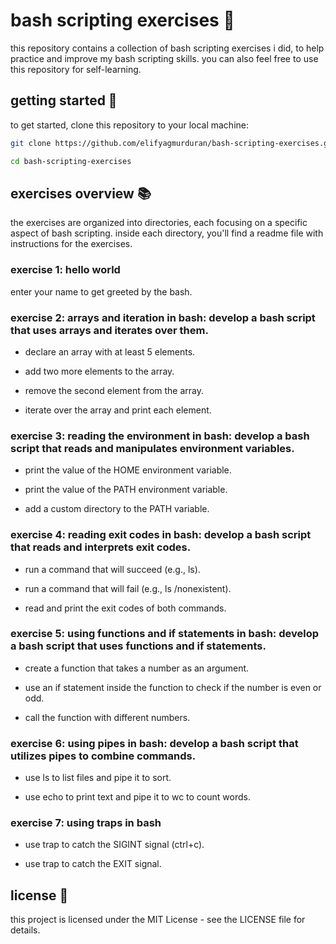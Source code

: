 # bash scripting exercises 🚀

this repository contains a collection of bash scripting exercises i did, to help practice and improve my bash scripting skills.
you can also feel free to use this repository for self-learning.

## getting started 🏁

to get started, clone this repository to your local machine:

```bash
git clone https://github.com/elifyagmurduran/bash-scripting-exercises.git

cd bash-scripting-exercises
```

## exercises overview 📚

the exercises are organized into directories, each focusing on a specific aspect of bash scripting. inside each directory, you'll find a readme file with instructions for the exercises.

### exercise 1: hello world

enter your name to get greeted by the bash.

### exercise 2: arrays and iteration in bash: develop a bash script that uses arrays and iterates over them.

- declare an array with at least 5 elements.

- add two more elements to the array.

- remove the second element from the array.

- iterate over the array and print each element.

### exercise 3: reading the environment in bash: develop a bash script that reads and manipulates environment variables.

- print the value of the HOME environment variable.

- print the value of the PATH environment variable.

- add a custom directory to the PATH variable.

### exercise 4: reading exit codes in bash: develop a bash script that reads and interprets exit codes.

- run a command that will succeed (e.g., ls).

- run a command that will fail (e.g., ls /nonexistent).

- read and print the exit codes of both commands.

### exercise 5: using functions and if statements in bash: develop a bash script that uses functions and if statements.

- create a function that takes a number as an argument.

- use an if statement inside the function to check if the number is even or odd.

- call the function with different numbers.

### exercise 6: using pipes in bash: develop a bash script that utilizes pipes to combine commands.

- use ls to list files and pipe it to sort.

- use echo to print text and pipe it to wc to count words.

### exercise 7: using traps in bash

- use trap to catch the SIGINT signal (ctrl+c).

- use trap to catch the EXIT signal.

## license 📝

this project is licensed under the MIT License - see the LICENSE file for details.
